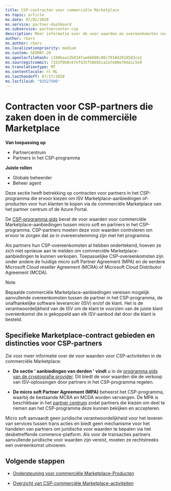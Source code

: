 ```yaml
---
title: CSP-contracten voor commerciële Marketplace
ms.topic: article
ms.date: 07/02/2020
ms.service: partner-dashboard
ms.subservice: partnercenter-csp
description: Meer informatie over de voor waarden en overeenkomsten voor de abonnementen op ISV-producten van derden die zijn aangeschaft door CSP-partners in de commerciële Marketplace.
author: rbars
ms.author: rbars
ms.localizationpriority: medium
ms.custom: SEOMAY.20
ms.openlocfilehash: c340baa12b834fae66888c08cf910d2918583ce1
ms.sourcegitcommit: 7153f0b8c67efd35f58695ca2a7e00e70da1c5e9
ms.translationtype: MT
ms.contentlocale: nl-NL
ms.lasthandoff: 07/17/2020
ms.locfileid: "92527506"
---
```

# <a name="contracts-for-csp-partners-doing-business-in-the-commercial-marketplace"></a>Contracten voor CSP-partners die zaken doen in de commerciële Marketplace

**Van toepassing op**

- Partnercentrum
- Partners in het CSP-programma

**Juiste rollen**

- Globale beheerder
- Beheer agent

Deze sectie heeft betrekking op contracten voor partners in het CSP-programma die ervoor kiezen om ISV Marketplace-aanbiedingen of-producten voor hun klanten te kopen via de commerciële Marketplace van het partner centrum of de Azure Portal.

De [CSP-programma gids](https://go.microsoft.com/fwlink/p/?LinkId=617100) bevat de voor waarden voor commerciële Marketplace-aanbiedingen tussen micro soft en partners in het CSP-programma. CSP-partners moeten deze voor waarden controleren om ervoor te zorgen dat ze in overeenstemming zijn met het programma.  

Als partners hun CSP-overeenkomsten al hebben ondertekend, hoeven ze zich niet opnieuw aan te melden om commerciële Marketplace-aanbiedingen te kunnen verkopen. Toepasselijke CSP-overeenkomsten zijn onder andere de huidige micro soft Partner Agreement (MPA) en de eerdere Microsoft Cloud reseller Agreement (MCRA) of Microsoft Cloud Distributor Agreement (MCDA).

>[!NOTE]
> Bepaalde commerciële Marketplace-aanbiedingen vereisen mogelijk aanvullende overeenkomsten tussen de partner in het CSP-programma, de onafhankelijke software leverancier (ISV) en/of de klant. Het is de verantwoordelijkheid van de ISV om de klant te voorzien van de juiste klant overeenkomst die is gekoppeld aan elk ISV-aanbod dat door die klant is besteld.

## <a name="specific-marketplace-contract-areas-and-distinctions-for-csp-partners"></a>Specifieke Marketplace-contract gebieden en distincties voor CSP-partners

Zie voor meer informatie over de voor waarden voor CSP-activiteiten in de commerciële Marketplace:

- **De sectie ' aanbiedingen van derden ' vindt** u in de [programma gids van de cryptografie provider](https://go.microsoft.com/fwlink/p/?LinkId=617100). Dit biedt de voor waarden die de verkoop van ISV-oplossingen door partners in het CSP-programma regelen.

- **De micro soft Partner Agreement (MPA)** beheerst het CSP-programma, waarbij de bestaande MCRA en MCDA worden vervangen. De MPA is beschikbaar in het [partner centrum](https://partner.microsoft.com/pcv/dashboard/overview) zodat partners die kiezen om deel te nemen aan het CSP-programma deze kunnen bekijken en accepteren.
  
Micro soft aanvaardt geen juridische verantwoordelijkheid voor het leveren van services tussen trans acties en biedt geen mechanisme voor het handelen van partners om juridische voor waarden te bepalen via het desbetreffende commerce-platform. Als voor de transacties partners aanvullende juridische voor waarden zijn vereist, moeten ze rechtstreeks een overeenkomst uitvoeren.

## <a name="next-steps"></a>Volgende stappen

- [Ondersteuning voor commerciële Marketplace-Producten](csp-commercial-marketplace-support.md)

- [Overzicht van CSP-commerciële Marketplace-activiteiten](csp-commercial-marketplace-overview.md)
